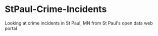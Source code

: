 # StPaul-Crime-Incidents
Looking at crime incidents in St Paul, MN from St Paul's open data web portal
